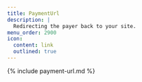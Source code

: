 ```yaml
---
title: PaymentUrl
description: |
  Redirecting the payer back to your site.
menu_order: 2900
icon:
  content: link
  outlined: true
---
```


{% include payment-url.md %}
